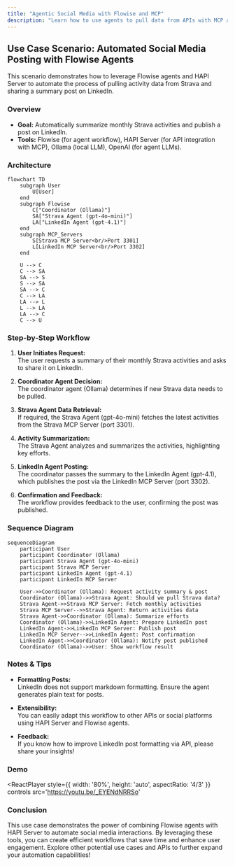 ```yaml
---
title: "Agentic Social Media with Flowise and MCP"
description: "Learn how to use agents to pull data from APIs with MCP and share it on social media using Flowise and HAPI Stack."
---
```


## Use Case Scenario: Automated Social Media Posting with Flowise Agents

This scenario demonstrates how to leverage Flowise agents and HAPI Server to automate the process of pulling activity data from Strava and sharing a summary post on LinkedIn.

### Overview

- **Goal:** Automatically summarize monthly Strava activities and publish a post on LinkedIn.
- **Tools:** Flowise (for agent workflow), HAPI Server (for API integration with MCP), Ollama (local LLM), OpenAI (for agent LLMs).

### Architecture

```mermaid
flowchart TD
    subgraph User
        U[User]
    end
    subgraph Flowise
        C["Coordinator (Ollama)"]
        SA["Strava Agent (gpt-4o-mini)"]
        LA["LinkedIn Agent (gpt-4.1)"]
    end
    subgraph MCP_Servers
        S[Strava MCP Server<br/>Port 3301]
        L[LinkedIn MCP Server<br/>Port 3302]
    end

    U --> C
    C --> SA
    SA --> S
    S --> SA
    SA --> C
    C --> LA
    LA --> L
    L --> LA
    LA --> C
    C --> U
```

### Step-by-Step Workflow

1. **User Initiates Request:**  
   The user requests a summary of their monthly Strava activities and asks to share it on LinkedIn.

2. **Coordinator Agent Decision:**  
   The coordinator agent (Ollama) determines if new Strava data needs to be pulled.

3. **Strava Agent Data Retrieval:**  
   If required, the Strava Agent (gpt-4o-mini) fetches the latest activities from the Strava MCP Server (port 3301).

4. **Activity Summarization:**  
   The Strava Agent analyzes and summarizes the activities, highlighting key efforts.

5. **LinkedIn Agent Posting:**  
   The coordinator passes the summary to the LinkedIn Agent (gpt-4.1), which publishes the post via the LinkedIn MCP Server (port 3302).

6. **Confirmation and Feedback:**  
   The workflow provides feedback to the user, confirming the post was published.

### Sequence Diagram

```mermaid
sequenceDiagram
    participant User
    participant Coordinator (Ollama)
    participant Strava Agent (gpt-4o-mini)
    participant Strava MCP Server
    participant LinkedIn Agent (gpt-4.1)
    participant LinkedIn MCP Server

    User->>Coordinator (Ollama): Request activity summary & post
    Coordinator (Ollama)->>Strava Agent: Should we pull Strava data?
    Strava Agent->>Strava MCP Server: Fetch monthly activities
    Strava MCP Server-->>Strava Agent: Return activities data
    Strava Agent->>Coordinator (Ollama): Summarize efforts
    Coordinator (Ollama)->>LinkedIn Agent: Prepare LinkedIn post
    LinkedIn Agent->>LinkedIn MCP Server: Publish post
    LinkedIn MCP Server-->>LinkedIn Agent: Post confirmation
    LinkedIn Agent->>Coordinator (Ollama): Notify post published
    Coordinator (Ollama)->>User: Show workflow result
```

### Notes & Tips

- **Formatting Posts:**  
  LinkedIn does not support markdown formatting. Ensure the agent generates plain text for posts.

- **Extensibility:**  
  You can easily adapt this workflow to other APIs or social platforms using HAPI Server and Flowise agents.

- **Feedback:**  
  If you know how to improve LinkedIn post formatting via API, please share your insights!

### Demo

<ReactPlayer 
  style={{ width: '80%', height: 'auto', aspectRatio: '4/3' }}
  controls
  src='https://youtu.be/_EYENdNRRSo'
></ReactPlayer>

### Conclusion

This use case demonstrates the power of combining Flowise agents with HAPI Server to automate social media interactions. By leveraging these tools, you can create efficient workflows that save time and enhance user engagement. Explore other potential use cases and APIs to further expand your automation capabilities!